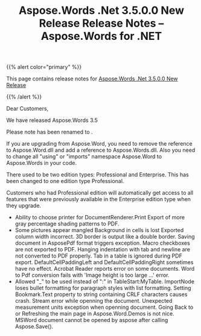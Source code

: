 ﻿---
title: Aspose.Words .Net 3.5.0.0 New Release Release Notes – Aspose.Words for .NET
articleTitle: Aspose.Words .Net 3.5.0.0 New Release Release Notes
linktitle: Aspose.Words .Net 3.5.0.0 New Release Release Notes
description: "Aspose.Words .Net 3.5.0.0 New Release Release Notes – learn about the latest updates and fixes."
type: docs
weight: 50
url: /net/aspose-words-net-3-5-0-0-new-release-release-notes/
---

{{% alert color="primary" %}}

This page contains release notes for [Aspose.Words .Net 3.5.0.0 New Release](https://downloads.aspose.com/words/net/new-releases/aspose.words-.net-3.5.0.0-new-release/)

{{% /alert %}}

Dear Customers,

We have released Aspose.Words 3.5

Please note has been renamed to .

If you are upgrading from Aspose.Word, you need to remove the reference to Aspose.Word.dll and add a reference to Aspose.Words.dll. Also you need to change all "using" or "imports" namespace Aspose.Word to Aspose.Words in your code.

There used to be two edition types: Professional and Enterprise. This has been changed to one edition type Professional.

Customers who had Professional edition will automatically get access to all features that were previously available in the Enterprise edition type when they upgrade.

- Ability to choose printer for DocumentRenderer.Print
  Export of more gray percentage shading patterns to PDF. 
- Some pictures appear mangled
  Background in cells is lost 
  Exported column width incorrect. 
  3D border is output like a double border. 
  Saving document in AsposePdf format triggers exception. 
  Macro checkboxes are not exported to PDF. 
  Hanging indentation with tab and newline are not converted to PDF properly. 
  Tab in a table is ignored during PDF export. 
  DefaultCellPaddingLeft and DefaultCellPaddingRight sometimes have no effect. 
  Acrobat Reader reports error on some documents. 
  Word to Pdf conversion fails with 'Image height is too large ...' error. 
- Allowed "_" to be used instead of ":" in TableStart:MyTable.
  ImportNode loses bullet formatting for paragraph styles with list formatting. 
  Setting Bookmark.Text property to string containing CRLF characters causes crash. 
  Stream error while openning the document. 
  Unexpected measurement units exception when openning document. 
  Going Back to or Refreshing the main page in Aspose.Word.Demos is not nice. 
  MSWord document cannot be opened by aspose after calling Aspose.Save(). 
